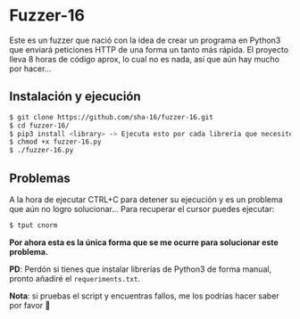 # Fuzzer-16

Este es un fuzzer que nació con la idea de crear un programa en Python3 que enviará peticiones HTTP de una forma un tanto más rápida. El proyecto lleva 8 horas de código aprox, lo cual no es nada, así que aún hay mucho por hacer...

## Instalación y ejecución
```bash
$ git clone https://github.com/sha-16/fuzzer-16.git
$ cd fuzzer-16/
$ pip3 install <library> -> Ejecuta esto por cada librería que necesites (ya que no he añadido aún el fichero requirements.txt)
$ chmod +x fuzzer-16.py
$ ./fuzzer-16.py
```

## Problemas
A la hora de ejecutar CTRL+C para detener su ejecución y es un problema que aún no logro solucionar...
Para recuperar el cursor puedes ejecutar: 
```bash 
$ tput cnorm
```
**Por ahora esta es la única forma que se me ocurre para solucionar este problema.** 

**PD**: Perdón si tienes que instalar librerías de Python3 de forma manual, pronto añadiré el ```requeriments.txt```.

**Nota**: si pruebas el script y encuentras fallos, me los podrías hacer saber por favor 🤞

